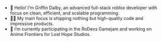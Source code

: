 - 👋 Hello! I'm Griffin Dalby, an advanced full-stack roblox developer with focus on clean, efficient, and scalable programming.
- 🏋️‍♂️ My main focus is shipping nothing but high-quality code and impressive products.
- 🌱 I’m currently participating in the RoDevs Gamejam and working on Anime Frontiers for Lost Hope Studios.
